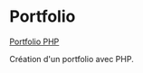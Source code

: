 # Portfolio  

[Portfolio PHP](https://github.com/Mamednoor/Portfolio_PHP)  

Création d'un portfolio avec PHP.
